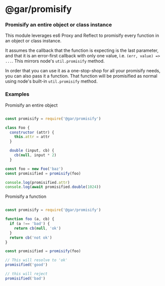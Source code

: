 # @gar/promisify

### Promisify an entire object or class instance

This module leverages es6 Proxy and Reflect to promisify every function in an
object or class instance.

It assumes the callback that the function is expecting is the last
parameter, and that it is an error-first callback with only one value,
i.e. `(err, value) => ...`. This mirrors node's `util.promisify` method.

In order that you can use it as a one-stop-shop for all your promisify
needs, you can also pass it a function.  That function will be
promisified as normal using node's built-in `util.promisify` method.

### Examples


Promisify an entire object

```javascript

const promisify = require('@gar/promisify')

class Foo {
  constructor (attr) {
    this.attr = attr
  }

  double (input, cb) {
    cb(null, input * 2)
  }

const foo = new Foo('baz')
const promisified = promisify(foo)

console.log(promisified.attr)
console.log(await promisified.double(1024))
```

Promisify a function

```javascript

const promisify = require('@gar/promisify')

function foo (a, cb) {
  if (a !== 'bad') {
    return cb(null, 'ok')
  }
  return cb('not ok')
}

const promisified = promisify(foo)

// This will resolve to 'ok'
promisified('good')

// this will reject
promisified('bad')
```
